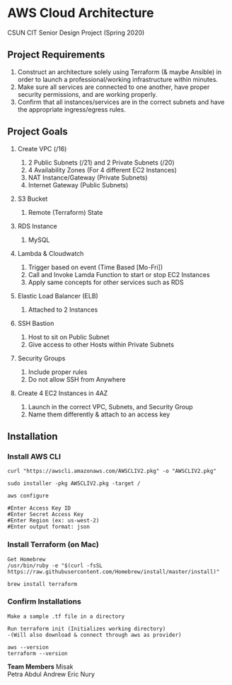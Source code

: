 # AWS Cloud Architecture
CSUN CIT Senior Design Project (Spring 2020)

## Project Requirements
1. Construct an architecture solely using Terraform (& maybe Ansible) in order to launch a professional/working infrastructure within minutes.
2. Make sure all services are connected to one another, have proper security permissions, and are working properly.
3. Confirm that all instances/services are in the correct subnets and have the appropriate ingress/egress rules.

## Project Goals
1. Create VPC (/16) 
    1. 2 Public Subnets (/21) and 2 Private Subnets (/20)
    2. 4 Availability Zones (For 4 different EC2 Instances)
    3. NAT Instance/Gateway (Private Subnets)
    4. Internet Gateway (Public Subnets)

2. S3 Bucket
    1. Remote (Terraform) State

3. RDS Instance
    1. MySQL

4. Lambda & Cloudwatch
    1. Trigger based on event (Time Based [Mo-Fri])
    2. Call and Invoke Lamda Function to start or stop EC2 Instances
    3. Apply same concepts for other services such as RDS
    
5. Elastic Load Balancer (ELB)
    1. Attached to 2 Instances
    
6. SSH Bastion
    1. Host to sit on Public Subnet
    2. Give access to other Hosts within Private Subnets
    
7. Security Groups
    1. Include proper rules
    2. Do not allow SSH from Anywhere

8. Create 4 EC2 Instances in 4AZ
    1. Launch in the correct VPC, Subnets, and Security Group
    2. Name them differently & attach to an access key 

## Installation

### Install AWS CLI
```
curl "https://awscli.amazonaws.com/AWSCLIV2.pkg" -o "AWSCLIV2.pkg"

sudo installer -pkg AWSCLIV2.pkg -target /

aws configure

#Enter Access Key ID
#Enter Secret Access Key
#Enter Region (ex: us-west-2)
#Enter output format: json
```

### Install Terraform (on Mac)
```
Get Homebrew
/usr/bin/ruby -e "$(curl -fsSL https://raw.githubusercontent.com/Homebrew/install/master/install)"

brew install terraform
```

### Confirm Installations
```
Make a sample .tf file in a directory

Run terraform init (Initializes working directory)
-(Will also download & connect through aws as provider)

aws --version
terraform --version
```







**Team Members**
Misak <br>
Petra
Abdul
Andrew
Eric
Nury
